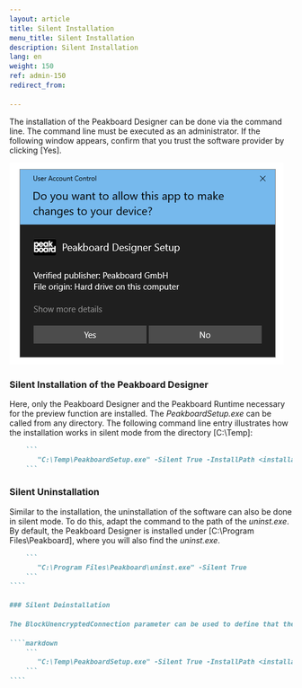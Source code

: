```yaml
---
layout: article
title: Silent Installation
menu_title: Silent Installation
description: Silent Installation
lang: en
weight: 150
ref: admin-150
redirect_from:

---
```


The installation of the Peakboard Designer can be done via the command line. The command line must be executed as an administrator.
If the following window appears, confirm that you trust the software provider by clicking [Yes].

![Windows User Account Control Window](/assets/images/admin/install-silent/usercontrol.png)

### Silent Installation of the Peakboard Designer

Here, only the Peakboard Designer and the Peakboard Runtime necessary for the preview function are installed.
The *PeakboardSetup.exe* can be called from any directory.
The following command line entry illustrates how the installation works in silent mode from the directory [C:\Temp]:

````markdown
    ```
       "C:\Temp\PeakboardSetup.exe" -Silent True -InstallPath <installation path>
    ```
````

### Silent Uninstallation

Similar to the installation, the uninstallation of the software can also be done in silent mode.
To do this, adapt the command to the path of the *uninst.exe*.
By default, the Peakboard Designer is installed under [C:\Program Files\Peakboard], where you will also find the *uninst.exe*.

`````markdown
    ```
       "C:\Program Files\Peakboard\uninst.exe" -Silent True
    ```
````

### Silent Deinstallation

The BlockUnencryptedConnection parameter can be used to define that the box completely blocks the unencrypted port 40404:

````markdown
    ```
       "C:\Temp\PeakboardSetup.exe" -Silent True -InstallPath <installation path> -BlockUnencryptedConnection True
    ```
````

